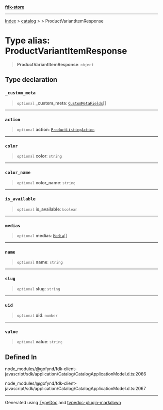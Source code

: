 [**fdk-store**](../../../README.md)
***

[Index](../../../API.md) > [catalog](../../README.md) > [<internal>](../README.md) > ProductVariantItemResponse

# Type alias: ProductVariantItemResponse

> **ProductVariantItemResponse**: `object`

## Type declaration

### `_custom_meta`

> `optional` **\_custom\_meta**: [`CustomMetaFields`](type-alias.CustomMetaFields.md)[]

***

### `action`

> `optional` **action**: [`ProductListingAction`](../../../brands/internal_/type-aliases/type-alias.ProductListingAction.md)

***

### `color`

> `optional` **color**: `string`

***

### `color_name`

> `optional` **color\_name**: `string`

***

### `is_available`

> `optional` **is\_available**: `boolean`

***

### `medias`

> `optional` **medias**: [`Media`](../../../brands/internal_/type-aliases/type-alias.Media.md)[]

***

### `name`

> `optional` **name**: `string`

***

### `slug`

> `optional` **slug**: `string`

***

### `uid`

> `optional` **uid**: `number`

***

### `value`

> `optional` **value**: `string`

## Defined In

node\_modules/@gofynd/fdk-client-javascript/sdk/application/Catalog/CatalogApplicationModel.d.ts:2066

node\_modules/@gofynd/fdk-client-javascript/sdk/application/Catalog/CatalogApplicationModel.d.ts:2067

***
Generated using [TypeDoc](https://typedoc.org/) and [typedoc-plugin-markdown](https://www.npmjs.com/package/typedoc-plugin-markdown)
